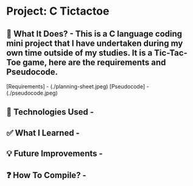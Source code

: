 # Project: C Tictactoe
## 🧠 What It Does? - This is a C language coding mini project that I have undertaken during my own time outside of my studies. It is a Tic-Tac-Toe game, here are the requirements and Pseudocode. 
[Requirements] - (./planning-sheet.jpeg)
[Pseudocode] - (./pseudocode.jpeg)

## 🔧 Technologies Used -

## ✅ What I Learned -

## 💡 Future Improvements -

## ❓ How To Compile? -



